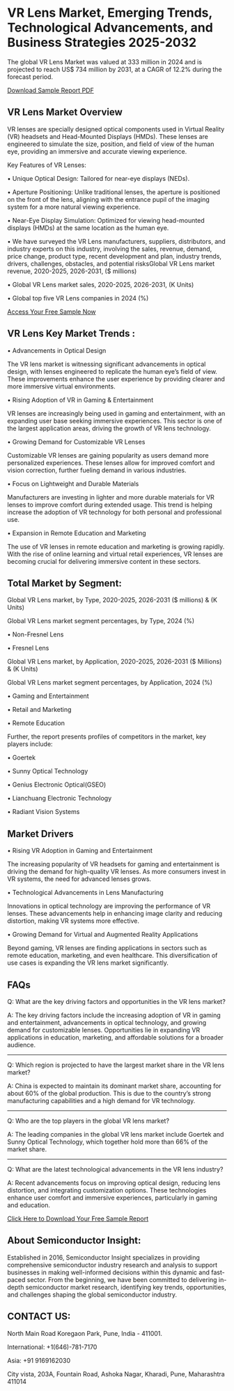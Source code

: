 <h1>VR Lens Market, Emerging Trends, Technological Advancements, and Business Strategies 2025-2032</h1>

The global VR Lens Market was valued at 333 million in 2024 and is projected to reach US$ 734 million by 2031, at a CAGR of 12.2% during the forecast period.

[Download Sample Report PDF
](https://semiconductorinsight.com/download-sample-report/?product_id=90948)

<h2>VR Lens Market Overview</h2>

VR lenses are specially designed optical components used in Virtual Reality (VR) headsets and Head-Mounted Displays (HMDs). These lenses are engineered to simulate the size, position, and field of view of the human eye, providing an immersive and accurate viewing experience.

Key Features of VR Lenses:

•	Unique Optical Design: Tailored for near-eye displays (NEDs).

•	Aperture Positioning: Unlike traditional lenses, the aperture is positioned on the front of the lens, aligning with the entrance pupil of the imaging system for a more natural viewing experience.

•	Near-Eye Display Simulation: Optimized for viewing head-mounted displays (HMDs) at the same location as the human eye.

•	We have surveyed the VR Lens manufacturers, suppliers, distributors, and industry experts on this industry, involving the sales, revenue, demand, price change, product type, recent development and plan, industry trends, drivers, challenges, obstacles, and potential risksGlobal VR Lens market revenue, 2020-2025, 2026-2031, ($ millions)

•	Global VR Lens market sales, 2020-2025, 2026-2031, (K Units)

•	Global top five VR Lens companies in 2024 (%)

[Access Your Free Sample Now](https://semiconductorinsight.com/report/vr-lens-market-size/)

<h2>VR Lens Key Market Trends  :</h2>

•	Advancements in Optical Design

The VR lens market is witnessing significant advancements in optical design, with lenses engineered to replicate the human eye’s field of view. These improvements enhance the user experience by providing clearer and more immersive virtual environments.

•	Rising Adoption of VR in Gaming & Entertainment

VR lenses are increasingly being used in gaming and entertainment, with an expanding user base seeking immersive experiences. This sector is one of the largest application areas, driving the growth of VR lens technology.

•	Growing Demand for Customizable VR Lenses

Customizable VR lenses are gaining popularity as users demand more personalized experiences. These lenses allow for improved comfort and vision correction, further fueling demand in various industries.

•	Focus on Lightweight and Durable Materials

Manufacturers are investing in lighter and more durable materials for VR lenses to improve comfort during extended usage. This trend is helping increase the adoption of VR technology for both personal and professional use.

•	Expansion in Remote Education and Marketing

The use of VR lenses in remote education and marketing is growing rapidly. With the rise of online learning and virtual retail experiences, VR lenses are becoming crucial for delivering immersive content in these sectors.

<h2>Total Market by Segment:</h2>

Global VR Lens market, by Type, 2020-2025, 2026-2031 ($ millions) & (K Units)

Global VR Lens market segment percentages, by Type, 2024 (%)

•	Non-Fresnel Lens

•	Fresnel Lens

Global VR Lens market, by Application, 2020-2025, 2026-2031 ($ Millions) & (K Units)

Global VR Lens market segment percentages, by Application, 2024 (%)

•	Gaming and Entertainment

•	Retail and Marketing

•	Remote Education

Further, the report presents profiles of competitors in the market, key players include:

•	Goertek

•	Sunny Optical Technology

•	Genius Electronic Optical(GSEO)

•	Lianchuang Electronic Technology

•	Radiant Vision Systems

<h2>Market Drivers</h2>

•	Rising VR Adoption in Gaming and Entertainment

The increasing popularity of VR headsets for gaming and entertainment is driving the demand for high-quality VR lenses. As more consumers invest in VR systems, the need for advanced lenses grows.

•	Technological Advancements in Lens Manufacturing

Innovations in optical technology are improving the performance of VR lenses. These advancements help in enhancing image clarity and reducing distortion, making VR systems more effective.

•	Growing Demand for Virtual and Augmented Reality Applications

Beyond gaming, VR lenses are finding applications in sectors such as remote education, marketing, and even healthcare. This diversification of use cases is expanding the VR lens market significantly.

<h2>FAQs</h2>

Q: What are the key driving factors and opportunities in the VR lens market?

A: The key driving factors include the increasing adoption of VR in gaming and entertainment, advancements in optical technology, and growing demand for customizable lenses. Opportunities lie in expanding VR applications in education, marketing, and affordable solutions for a broader audience.

________________________________________

Q: Which region is projected to have the largest market share in the VR lens market?

A: China is expected to maintain its dominant market share, accounting for about 60% of the global production. This is due to the country’s strong manufacturing capabilities and a high demand for VR technology.

________________________________________

Q: Who are the top players in the global VR lens market?

A: The leading companies in the global VR lens market include Goertek and Sunny Optical Technology, which together hold more than 66% of the market share.

________________________________________

Q: What are the latest technological advancements in the VR lens industry?

A: Recent advancements focus on improving optical design, reducing lens distortion, and integrating customization options. These technologies enhance user comfort and immersive experiences, particularly in gaming and education.

[Click Here to Download Your Free Sample Report 
](https://semiconductorinsight.com/download-sample-report/?product_id=90948)

<h2>About Semiconductor Insight:</h2>

Established in 2016, Semiconductor Insight specializes in providing comprehensive semiconductor industry research and analysis to support businesses in making well-informed decisions within this dynamic and fast-paced sector. From the beginning, we have been committed to delivering in-depth semiconductor market research, identifying key trends, opportunities, and challenges shaping the global semiconductor industry.

<h2>CONTACT US:</h2>

North Main Road Koregaon Park, Pune, India - 411001.

International: +1(646)-781-7170

Asia: +91 9169162030

City vista, 203A, Fountain Road, Ashoka Nagar, Kharadi, Pune, Maharashtra 411014
